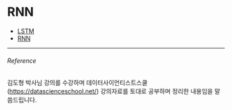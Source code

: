 # RNN

- [LSTM](https://hojisu.github.io/posts/datascience/deeplearning-text/lstm.html)
- [RNN](https://hojisu.github.io/posts/datascience/deeplearning-text/rnn.html)

___________________________________
###### Reference
김도형 박사님 강의를 수강하며 데이터사이언티스트스쿨(https://datascienceschool.net/) 강의자료를 토대로 공부하며 정리한 내용임을 말씀드립니다. 